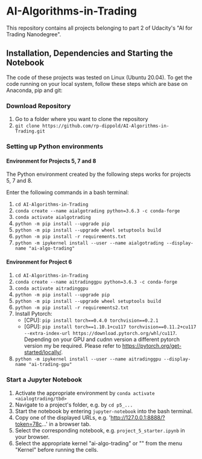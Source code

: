 # AI-Algorithms-in-Trading
This repository contains all projects belonging to part 2 of Udacity's "AI for Trading Nanodegree".

## Installation, Dependencies and Starting the Notebook
The code of these projects was tested on Linux (Ubuntu 20.04). To get the code running on your local system, follow these steps which are base on Anaconda, pip and git:

### Download Repository
1. Go to a folder where you want to clone the repository
2. `git clone https://github.com/rp-dippold/AI-Algorithms-in-Trading.git`

### Setting up Python environments
#### Environment for Projects 5, 7 and 8
The Python environment created by the following steps works for projects 5, 7 and 8.

Enter the following commands in a bash terminal:
1. `cd AI-Algorithms-in-Trading`
2. `conda create --name aialgotrading python=3.6.3 -c conda-forge`
3. `conda activate aialgotrading`
4. `python -m pip install --upgrade pip` 
5. `python -m pip install --upgrade wheel setuptools build`
6. `python -m pip install -r requirements.txt`
7. `python -m ipykernel install --user --name aialgotrading --display-name "ai-algo-trading"`

#### Environment for Project 6
1. `cd AI-Algorithms-in-Trading`
2. `conda create --name aitradinggpu python=3.6.3 -c conda-forge`
3. `conda activate aitradinggpu`
4. `python -m pip install --upgrade pip`
5. `python -m pip install --upgrade wheel setuptools build`
6. `python -m pip install -r requirements2.txt`
9. Install Pytorch:
    * [CPU]: `pip install torch==0.4.0 torchvision==0.2.1`
    * [GPU]: `pip install torch==1.10.1+cu117 torchvision==0.11.2+cu117 --extra-index-url https://download.pytorch.org/whl/cu117`.\
    Depending on your GPU and cudnn version a different pytorch version my be required. Please refer to 
    https://pytorch.org/get-started/locally/.
10. `python -m ipykernel install --user --name aitradinggpu --display-name "ai-trading-gpu"`

### Start a Jupyter Notebook
1. Activate the appropriate environment by `conda activate <aialogtrading/tbd>`
2. Navigate to a project's folder, e.g. by `cd p5_...`
3. Start the notebook by entering `jupyter-notebook` into the bash terminal.
4. Copy one of the displayed URLs, e.g. 'http://127.0.0.1:8888/?token=78c...' in a browser tab.
5. Select the corresponding notebook, e.g. `project_5_starter.ipynb` in your browser.
6. Select the appropriate kernel "ai-algo-trading" or "<tbd>" from the menu "Kernel" before running the cells.
